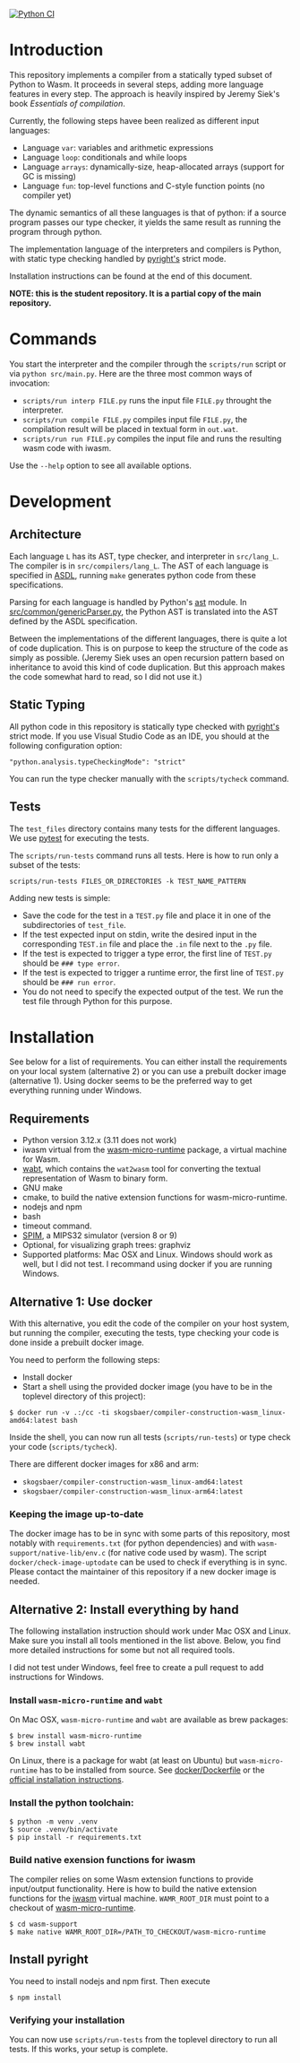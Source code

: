 [![Python CI](https://github.com/HSO-swehr/compiler-construction-student/actions/workflows/github-action-test-python.yml/badge.svg)](https://github.com/HSO-swehr/compiler-construction-student/actions/workflows/github-action-test-python.yml)

# Introduction

This repository implements a compiler from a statically typed subset of Python to Wasm.
It proceeds in several steps, adding more language features in every step. The approach
is heavily inspired by Jeremy Siek's book *Essentials of compilation*.

Currently, the following steps havee been realized as different input languages:

* Language `var`: variables and arithmetic expressions
* Language `loop`: conditionals and while loops
* Language `arrays`: dynamically-size, heap-allocated arrays (support for GC is missing)
* Language `fun`: top-level functions and C-style function points (no compiler yet)

The dynamic semantics of all these languages is that of python: if a source
program passes our type checker, it yields the same result as running the program
through python.

The implementation language of the interpreters and compilers is Python, with static
type checking handled by [pyright's](https://github.com/microsoft/pyright/tree/main)
strict mode.

Installation instructions can be found at the end of this document.

**NOTE: this is the student repository. It is a partial copy of the main repository.**

# Commands

You start the interpreter and the compiler through the `scripts/run` script or via
`python src/main.py`. Here are the three most common ways of invocation:

* `scripts/run interp FILE.py` runs the input file `FILE.py` throught the interpreter.
* `scripts/run compile FILE.py` compiles input file `FILE.py`, the compilation result will
be placed in textual form in `out.wat`.
* `scripts/run run FILE.py` compiles the input file and runs the resulting wasm code with iwasm.

Use the `--help` option to see all available options.

# Development

## Architecture

Each language `L` has its AST, type checker, and interpreter in  `src/lang_L`. The compiler
is in `src/compilers/lang_L`. The AST of each language is specified in
[ASDL](https://www.cs.princeton.edu/~appel/papers/asdl97.pdf), running `make` generates
python code from these specifications.

Parsing for each language is handled by Python's
[ast](https://docs.python.org/3/library/ast.html) module. In
[src/common/genericParser.py](src/common/genericParser.py), the Python
AST is translated into the AST defined by the ASDL specification.

Between the implementations of the different languages, there is quite a lot of code
duplication. This is on purpose to keep the structure of the code as simply as possible.
(Jeremy Siek uses an open recursion pattern based on
inheritance to avoid this kind of code duplication. But this approach makes
the code somewhat hard to read, so I did not use it.)

## Static Typing

All python code in this repository is statically type checked with
[pyright's](https://github.com/microsoft/pyright/tree/main)
strict mode. If you use Visual Studio Code as an IDE, you should at the
following configuration option:

```
"python.analysis.typeCheckingMode": "strict"
```

You can run the type checker manually with the `scripts/tycheck` command.

## Tests

The `test_files` directory contains many tests for the different languages. We
use [pytest](https://docs.pytest.org/en/8.0.x/) for executing the tests.

The `scripts/run-tests` command runs all tests. Here is how to run only a subset of the tests:

```
scripts/run-tests FILES_OR_DIRECTORIES -k TEST_NAME_PATTERN
```

Adding new tests is simple:

* Save the code for the test in a `TEST.py` file and place it in one of the subdirectories
  of `test_file`.
* If the test expected input on stdin, write the desired input in the corresponding `TEST.in`
  file and place the `.in` file next to the `.py` file.
* If the test is expected to trigger a type error, the first line of `TEST.py` should be
  `### type error`.
* If the test is expected to trigger a runtime error, the first line of `TEST.py` should be
  `### run error`.
* You do not need to specify the expected output of the test. We run the test file
  through Python for this purpose.

# Installation

See below for a list of requirements.
You can either install the requirements on your local system (alternative 2) or
you can use a prebuilt docker image (alternative 1). Using docker seems to be the
preferred way to get everything running under Windows.

## Requirements

* Python version 3.12.x (3.11 does not work)
* iwasm virtual from the [wasm-micro-runtime](https://github.com/bytecodealliance/wasm-micro-runtime) package,
  a virtual machine for Wasm.
* [wabt](https://github.com/webassembly/wabt), which contains the `wat2wasm` tool for converting
  the textual representation of Wasm to binary form.
* GNU make
* cmake, to build the native extension functions for wasm-micro-runtime.
* nodejs and npm
* bash
* timeout command.
* [SPIM](https://spimsimulator.sourceforge.net/), a MIPS32 simulator (version 8 or 9)
* Optional, for visualizing graph trees: graphviz
* Supported platforms: Mac OSX and Linux. Windows should work as well, but I did not test. I recommand using docker if you are running Windows.

## Alternative 1: Use docker

With this alternative, you edit the code of the compiler on your host system,
but running the compiler, executing the tests, type checking your code
is done inside a prebuilt docker image.

You need to perform the following steps:

* Install docker
* Start a shell using the provided docker image
  (you have to be in the toplevel directory of this project):

```
$ docker run -v .:/cc -ti skogsbaer/compiler-construction-wasm_linux-amd64:latest bash
```

Inside the shell, you can now run all tests (`scripts/run-tests`) or type check your code
(`scripts/tycheck`).

There are different docker images for x86 and arm:

* `skogsbaer/compiler-construction-wasm_linux-amd64:latest`
* `skogsbaer/compiler-construction-wasm_linux-arm64:latest`

### Keeping the image up-to-date

The docker image has to be in sync with some parts of this repository, most notably
with `requirements.txt` (for python dependencies) and
with `wasm-support/native-lib/env.c` (for native code used by wasm). The script
`docker/check-image-uptodate` can be used to check if everything is in sync.
Please contact the maintainer of this repository if a new docker image is needed.

## Alternative 2: Install everything by hand

The following installation instruction should work under Mac OSX and Linux. Make sure
you install all tools mentioned in the list above. Below, you find more detailed instructions
for some but not all required tools.

I did not test under Windows, feel free to create a pull request to
add instructions for Windows.

### Install `wasm-micro-runtime` and `wabt`

On Mac OSX, `wasm-micro-runtime` and `wabt` are available as brew packages:

```
$ brew install wasm-micro-runtime
$ brew install wabt
```

On Linux, there is a package for wabt (at least on Ubuntu) but `wasm-micro-runtime`
has to be installed from source. See [docker/Dockerfile](docker/Dockerfile)
or the [official installation instructions](https://github.com/bytecodealliance/wasm-micro-runtime/blob/main/product-mini/README.md).

### Install the python toolchain:

```
$ python -m venv .venv
$ source .venv/bin/activate
$ pip install -r requirements.txt
```

### Build native exension functions for iwasm

The compiler relies on some Wasm extension functions to provide input/output functionality.
Here is how to build the native extension functions for the [iwasm](https://github.com/bytecodealliance/wasm-micro-runtime) virtual machine. `WAMR_ROOT_DIR` must point to a checkout of
[wasm-micro-runtime](https://github.com/bytecodealliance/wasm-micro-runtime).

```
$ cd wasm-support
$ make native WAMR_ROOT_DIR=/PATH_TO_CHECKOUT/wasm-micro-runtime
```

## Install pyright

You need to install nodejs and npm first. Then execute

```
$ npm install
```


### Verifying your installation

You can now use `scripts/run-tests` from the toplevel directory to run all tests.
If this works, your setup is complete.
